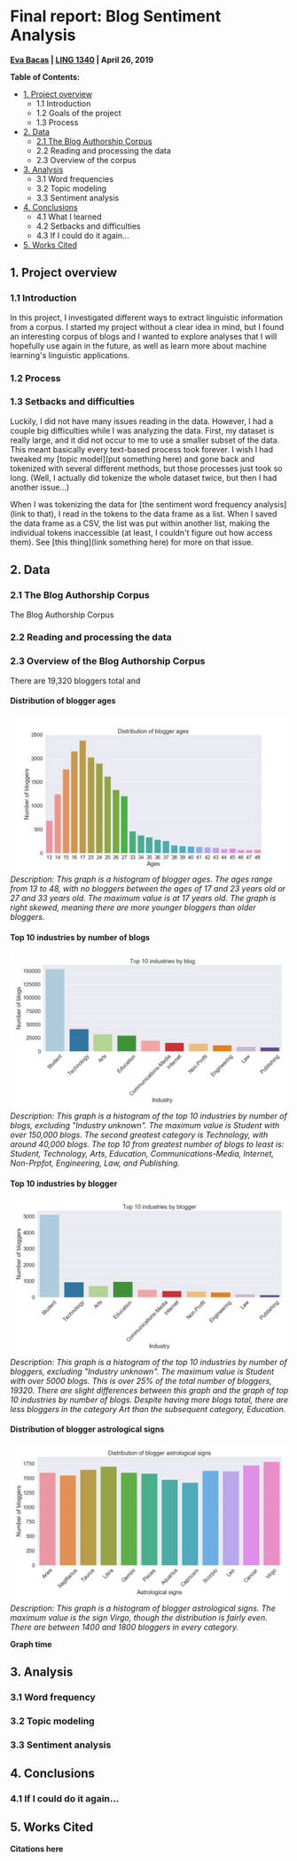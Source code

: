 # Final report: Blog Sentiment Analysis
**[Eva Bacas](https://github.com/vnbcs) | [LING 1340](https://naraehan.github.io/Data-Science-for-Linguists-2019/) | April 26, 2019**

**Table of Contents:**
+ [1. Project overview](#1-project-overview)
  + 1.1 Introduction
  + 1.2 Goals of the project
  + 1.3 Process
+ [2. Data](#2-data)
  + [2.1 The Blog Authorship Corpus](#21-The-Blog-Authorship-Corpus)
  + 2.2 Reading and processing the data
  + 2.3 Overview of the corpus
+ [3. Analysis](#3-analysis)
  + 3.1 Word frequencies
  + 3.2 Topic modeling
  + 3.3 Sentiment analysis
+ [4. Conclusions](#4-conclusions)
  + 4.1 What I learned
  + 4.2 Setbacks and difficulties
  + 4.3 If I could do it again...
+ [5. Works Cited](#5-works-cited)


## 1. Project overview

### 1.1 Introduction
In this project, I investigated different ways to extract linguistic information from a corpus. I started my project without a clear idea in mind, but I found an interesting corpus of blogs and I wanted to explore analyses that I will hopefully use again in the future, as well as learn more about machine learning's linguistic applications.

### 1.2 Process

### 1.3 Setbacks and difficulties
Luckily, I did not have many issues reading in the data. However, I had a couple big difficulties while I was analyzing the data. First, my dataset is really large, and it did not occur to me to use a smaller subset of the data. This meant basically every text-based process took forever. I wish I had tweaked my [topic model](put something here) and gone back and tokenized with several different methods, but those processes just took so long. (Well, I actually did tokenize the whole dataset twice, but then I had another issue...)

When I was tokenizing the data for [the sentiment word frequency analysis](link to that), I read in the tokens to the data frame as a list. When I saved the data frame as a CSV, the list was put within another list, making the individual tokens inaccessible (at least, I couldn't figure out how access them). See [this thing](link something here) for more on that issue.

## 2. Data

### 2.1 The Blog Authorship Corpus

The Blog Authorship Corpus

### 2.2 Reading and processing the data

### 2.3 Overview of the Blog Authorship Corpus

There are 19,320 bloggers total and
#### Distribution of blogger ages
![png](images/graphs/distribution_of_blogger_ages.png)
*Description: This graph is a histogram of blogger ages. The ages range from 13 to 48, with no bloggers between the ages of 17 and 23 years old or 27 and 33 years old. The maximum value is at 17 years old. The graph is right skewed, meaning there are more younger bloggers than older bloggers.*

#### Top 10 industries by number of blogs
![png](images/graphs/top_10_industries_blog.png)
*Description: This graph is a histogram of the top 10 industries by number of blogs, excluding "Industry unknown". The maximum value is Student with over 150,000 blogs. The second greatest category is Technology, with around 40,000 blogs. The top 10 from greatest number of blogs to least is: Student, Technology, Arts, Education, Communications-Media, Internet, Non-Prpfot, Engineering, Law, and Publishing.*

#### Top 10 industries by blogger
![png](images/graphs/top_10_industries_blogger.png)
*Description: This graph is a histogram of the top 10 industries by number of bloggers, excluding "Industry unknown". The maximum value is Student with over 5000 blogs. This is over 25% of the total number of bloggers, 19320. There are slight differences between this graph and the graph of top 10 industries by number of blogs. Despite having more blogs total, there are less bloggers in the category Art than the subsequent category, Education.*

#### Distribution of blogger astrological signs
![png](images/graphs/distribution_of_blogger_signs.png)
*Description: This graph is a histogram of blogger astrological signs. The maximum value is the sign Virgo, though the distribution is fairly even. There are between 1400 and 1800 bloggers in every category.*

**Graph time**

## 3. Analysis

### 3.1 Word frequency

### 3.2 Topic modeling

### 3.3 Sentiment analysis

## 4. Conclusions

### 4.1 If I could do it again...

## 5. Works Cited
**Citations here**
